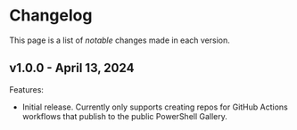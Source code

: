 # Changelog

This page is a list of _notable_ changes made in each version.

## v1.0.0 - April 13, 2024

Features:

- Initial release.
  Currently only supports creating repos for GitHub Actions workflows that publish to the public PowerShell Gallery.

